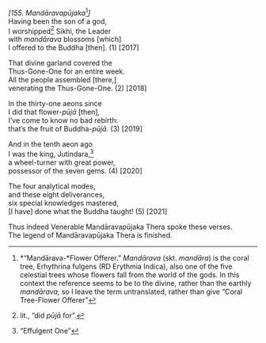 *\[155. Mandāravapūjaka*[^1]*\]*  
Having been the son of a god,  
I worshipped[^2] Sikhi, the Leader  
with *mandārava* blossoms \[which\]  
I offered to the Buddha \[then\]. (1) \[2017\]

That divine garland covered the  
Thus-Gone-One for an entire week.  
All the people assembled \[there,\]  
venerating the Thus-Gone-One. (2) \[2018\]

In the thirty-one aeons since  
I did that flower-*pūjā* \[then\]*,*  
I’ve come to know no bad rebirth:  
that’s the fruit of Buddha-*pūjā.* (3) \[2019\]

And in the tenth aeon ago  
I was the king, Jutindara,[^3]  
a wheel-turner with great power,  
possessor of the seven gems. (4) \[2020\]

The four analytical modes,  
and these eight deliverances,  
six special knowledges mastered,  
\[I have\] done what the Buddha taught! (5) \[2021\]

Thus indeed Venerable Mandāravapūjaka Thera spoke these verses.  
The legend of Mandāravapūjaka Thera is finished.

[^1]: *“Mandārava-*Flower Offerer.” *Mandārava* (skt. *mandāra*) is the
    coral tree, Erhythrina fulgens (RD Erythmia Indica), also one of the
    five celestial trees whose flowers fall from the world of the gods.
    In this context the reference seems to be to the divine, rather than
    the earthly *mandārava,* so I leave the term untranslated, rather
    than give “Coral Tree-Flower Offerer”

[^2]: lit., “did *pūjā* for”.

[^3]: “Effulgent One”
